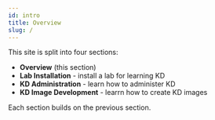 ```yaml
---
id: intro
title: Overview
slug: /
---
```


This site is split into four sections:

- **Overview** (this section)
- **Lab Installation** - install a lab for learning KD
- **KD Administration** - learn how to administer KD
- **KD Image Development** - learrn how to create KD images

Each section builds on the previous section.
